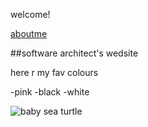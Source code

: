 welcome!

[aboutme](about)

##software architect's wedsite

here r my fav colours

-pink 
-black
-white

![baby sea turtle](https://img1.etsystatic.com/066/1/7093079/il_570xN.783622635_n9xk.jpg)

